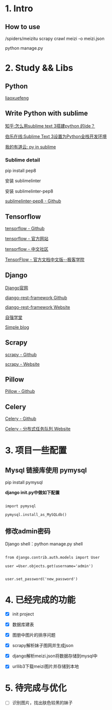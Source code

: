 # 1. Intro

## How to use

/spiders/meizitu scrapy crawl meizi -o meizi.json

python manage.py

# 2. Study && Libs

## Python

[liaoxuefeng](https://www.liaoxuefeng.com/)

## Write Python with sublime

[知乎:怎么用sublime text 3搭建python 的ide？](https://www.zhihu.com/question/22904994)

[伯乐在线:Sublime Text 3设置为Python全栈开发环境](http://python.jobbole.com/81312/)

[我的有道云: py in sublime ](http://note.youdao.com/noteshare?id=87af95e3330bf39f87980ab4d1b4fba1&sub=8EAA53CA1F444886A4ACB088C961B312)

### Sublime detail

pip install pep8

安装 sublimelinter

安装 sublimelinter-pep8

[sublimelinter-pep8 - Github](https://github.com/SublimeLinter/SublimeLinter-pep8)

## Tensorflow

[tensorflow - Github](https://github.com/tensorflow/tensorflow)

[tensorflow - 官方网站](http://www.tensorflow.org/)

[tensorflow - 中文社区](http://www.tensorfly.cn)

[TensorFlow - 官方文档中文版--极客学院](http://wiki.jikexueyuan.com/project/tensorflow-zh/)

## Django

[Django官网](https://docs.djangoproject.com/en/1.11/)

[django-rest-framework Github](https://github.com/encode/django-rest-framework)

[django-rest-framework Website](http://www.django-rest-framework.org)

[自强学堂](http://code.ziqiangxuetang.com/django/django-tutorial.html)

[Simple blog](http://zmrenwu.com/post/2/)

## Scrapy

[scrapy - Github](https://github.com/scrapy/scrapy)

[scrapy - Website](https://scrapy.org/)

## Pillow

[Pillow - Github](https://github.com/python-pillow/Pillow)

## Celery

[Celery - Github](https://github.com/celery/celery)

[Celery - 分布式任务队列 Website](http://docs.jinkan.org/docs/celery/index.html)

# 3. 项目一些配置

## Mysql 链接库使用 pymysql

pip install pymysql

**django __init__.py中做如下配置**
```

import pymysql

pymysql.install_as_MySQLdb()

```

## 修改admin密码

Django shell：python manage.py shell

```

from django.contrib.auth.models import User

user =User.objects.get(username='admin')


user.set_password('new_password')
```

# 4. 已经完成的功能

- [x] init project

- [x] 数据库建表

- [x] 图册中图片的排序问题

- [x] scrapy解析妹子图网并生成json

- [x] django解析meizi.json将数据存储到mysql中

- [x] urllib3下载meizi图片并存储到本地

# 5. 待完成与优化

- [ ] 识别图片，找出肤色较黑的妹子
